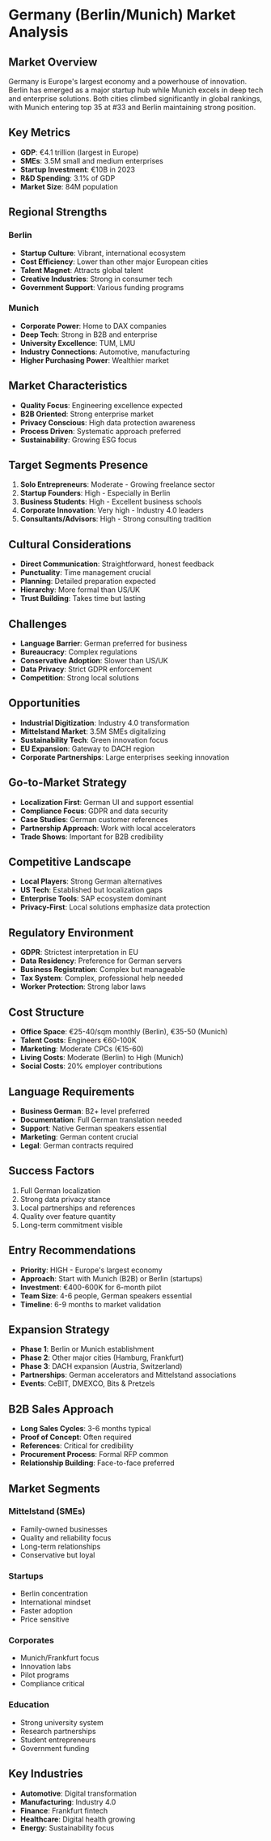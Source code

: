 # Germany (Berlin/Munich) Market Analysis

## Market Overview
Germany is Europe's largest economy and a powerhouse of innovation. Berlin has emerged as a major startup hub while Munich excels in deep tech and enterprise solutions. Both cities climbed significantly in global rankings, with Munich entering top 35 at #33 and Berlin maintaining strong position.

## Key Metrics
- **GDP**: €4.1 trillion (largest in Europe)
- **SMEs**: 3.5M small and medium enterprises
- **Startup Investment**: €10B in 2023
- **R&D Spending**: 3.1% of GDP
- **Market Size**: 84M population

## Regional Strengths

### Berlin
- **Startup Culture**: Vibrant, international ecosystem
- **Cost Efficiency**: Lower than other major European cities
- **Talent Magnet**: Attracts global talent
- **Creative Industries**: Strong in consumer tech
- **Government Support**: Various funding programs

### Munich
- **Corporate Power**: Home to DAX companies
- **Deep Tech**: Strong in B2B and enterprise
- **University Excellence**: TUM, LMU
- **Industry Connections**: Automotive, manufacturing
- **Higher Purchasing Power**: Wealthier market

## Market Characteristics
- **Quality Focus**: Engineering excellence expected
- **B2B Oriented**: Strong enterprise market
- **Privacy Conscious**: High data protection awareness
- **Process Driven**: Systematic approach preferred
- **Sustainability**: Growing ESG focus

## Target Segments Presence
1. **Solo Entrepreneurs**: Moderate - Growing freelance sector
2. **Startup Founders**: High - Especially in Berlin
3. **Business Students**: High - Excellent business schools
4. **Corporate Innovation**: Very high - Industry 4.0 leaders
5. **Consultants/Advisors**: High - Strong consulting tradition

## Cultural Considerations
- **Direct Communication**: Straightforward, honest feedback
- **Punctuality**: Time management crucial
- **Planning**: Detailed preparation expected
- **Hierarchy**: More formal than US/UK
- **Trust Building**: Takes time but lasting

## Challenges
- **Language Barrier**: German preferred for business
- **Bureaucracy**: Complex regulations
- **Conservative Adoption**: Slower than US/UK
- **Data Privacy**: Strict GDPR enforcement
- **Competition**: Strong local solutions

## Opportunities
- **Industrial Digitization**: Industry 4.0 transformation
- **Mittelstand Market**: 3.5M SMEs digitalizing
- **Sustainability Tech**: Green innovation focus
- **EU Expansion**: Gateway to DACH region
- **Corporate Partnerships**: Large enterprises seeking innovation

## Go-to-Market Strategy
- **Localization First**: German UI and support essential
- **Compliance Focus**: GDPR and data security
- **Case Studies**: German customer references
- **Partnership Approach**: Work with local accelerators
- **Trade Shows**: Important for B2B credibility

## Competitive Landscape
- **Local Players**: Strong German alternatives
- **US Tech**: Established but localization gaps
- **Enterprise Tools**: SAP ecosystem dominant
- **Privacy-First**: Local solutions emphasize data protection

## Regulatory Environment
- **GDPR**: Strictest interpretation in EU
- **Data Residency**: Preference for German servers
- **Business Registration**: Complex but manageable
- **Tax System**: Complex, professional help needed
- **Worker Protection**: Strong labor laws

## Cost Structure
- **Office Space**: €25-40/sqm monthly (Berlin), €35-50 (Munich)
- **Talent Costs**: Engineers €60-100K
- **Marketing**: Moderate CPCs (€15-60)
- **Living Costs**: Moderate (Berlin) to High (Munich)
- **Social Costs**: 20% employer contributions

## Language Requirements
- **Business German**: B2+ level preferred
- **Documentation**: Full German translation needed
- **Support**: Native German speakers essential
- **Marketing**: German content crucial
- **Legal**: German contracts required

## Success Factors
1. Full German localization
2. Strong data privacy stance
3. Local partnerships and references
4. Quality over feature quantity
5. Long-term commitment visible

## Entry Recommendations
- **Priority**: HIGH - Europe's largest economy
- **Approach**: Start with Munich (B2B) or Berlin (startups)
- **Investment**: €400-600K for 6-month pilot
- **Team Size**: 4-6 people, German speakers essential
- **Timeline**: 6-9 months to market validation

## Expansion Strategy
- **Phase 1**: Berlin or Munich establishment
- **Phase 2**: Other major cities (Hamburg, Frankfurt)
- **Phase 3**: DACH expansion (Austria, Switzerland)
- **Partnerships**: German accelerators and Mittelstand associations
- **Events**: CeBIT, DMEXCO, Bits & Pretzels

## B2B Sales Approach
- **Long Sales Cycles**: 3-6 months typical
- **Proof of Concept**: Often required
- **References**: Critical for credibility
- **Procurement Process**: Formal RFP common
- **Relationship Building**: Face-to-face preferred

## Market Segments

### Mittelstand (SMEs)
- Family-owned businesses
- Quality and reliability focus
- Long-term relationships
- Conservative but loyal

### Startups
- Berlin concentration
- International mindset
- Faster adoption
- Price sensitive

### Corporates
- Munich/Frankfurt focus
- Innovation labs
- Pilot programs
- Compliance critical

### Education
- Strong university system
- Research partnerships
- Student entrepreneurs
- Government funding

## Key Industries
- **Automotive**: Digital transformation
- **Manufacturing**: Industry 4.0
- **Finance**: Frankfurt fintech
- **Healthcare**: Digital health growing
- **Energy**: Sustainability focus